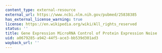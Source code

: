 ```yaml
---
content_type: external-resource
external_url: https://www.ncbi.nlm.nih.gov/pubmed/25838385
has_external_license_warning: true
license: https://en.wikipedia.org/wiki/All_rights_reserved
status: ''
title: Gene Expression MicroRNA Control of Protein Expression Noise
uid: a0679285-a942-44f5-ace3-bb539d301ad3
wayback_url: ''
---
```

